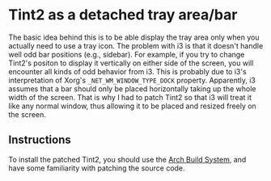 # Tint2 as a detached tray area/bar

The basic idea behind this is to be able display the tray area only when you actually need to use a tray icon. The problem with i3 is that it doesn't handle well odd bar positions (e.g., sidebar). For example, if you try to change Tint2's positon to display it vertically on either side of the screen, you will encounter all kinds of odd behavior from i3. This is probably due to i3's interpretation of Xorg's `_NET_WM_WINDOW_TYPE_DOCK` property. Apparently, i3 assumes that a bar should only be placed horizontally taking up the whole width of the screen. That is why I had to patch Tint2 so that i3 will treat it like any normal window, thus allowing it to be placed and resized freely on the screen.

## Instructions

To install the patched Tint2, you should use the [Arch Build System](https://wiki.archlinux.org/index.php/Arch_Build_System), and have some familiarity with patching the source code.
